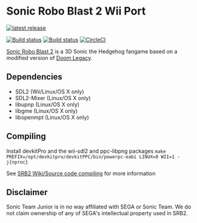 # Sonic Robo Blast 2 Wii Port
[![latest release](https://badgen.net/github/release/STJr/SRB2/stable)](https://github.com/STJr/SRB2/releases/latest)

[![Build status](https://ci.appveyor.com/api/projects/status/399d4hcw9yy7hg2y?svg=true)](https://ci.appveyor.com/project/STJr/srb2)
[![Build status](https://travis-ci.org/STJr/SRB2.svg?branch=master)](https://travis-ci.org/STJr/SRB2)
[![CircleCI](https://circleci.com/gh/STJr/SRB2/tree/master.svg?style=svg)](https://circleci.com/gh/STJr/SRB2/tree/master)

[Sonic Robo Blast 2](https://srb2.org/) is a 3D Sonic the Hedgehog fangame based on a modified version of [Doom Legacy](http://doomlegacy.sourceforge.net/).

## Dependencies
- SDL2 (Wii/Linux/OS X only)
- SDL2-Mixer (Linux/OS X only)
- libupnp (Linux/OS X only)
- libgme (Linux/OS X only)
- libopenmpt (Linux/OS X only)

## Compiling
Install devkitPro and the wii-sdl2 and ppc-libpng packages
`make PREFIX=/opt/devkitpro/devkitPPC/bin/powerpc-eabi LINUX=0 WII=1 -j{nproc}`

See [SRB2 Wiki/Source code compiling](http://wiki.srb2.org/wiki/Source_code_compiling) for more information

## Disclaimer
Sonic Team Junior is in no way affiliated with SEGA or Sonic Team. We do not claim ownership of any of SEGA's intellectual property used in SRB2.
